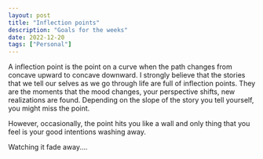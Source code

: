 ```yaml
---
layout: post
title: "Inflection points"
description: "Goals for the weeks"
date: 2022-12-20
tags: ["Personal"]
---
```


A inflection point is the point on a curve when the path changes from concave upward to concave downward. I strongly believe that the stories that we tell our selves as we go through life are full of inflection points. They are the moments that the mood changes, your perspective shifts, new realizations are found. Depending on the slope of the story you tell yourself, you might miss the point. 

However, occasionally, the point hits you like a wall and only thing that you feel is your good intentions washing away. 

Watching it fade away....
